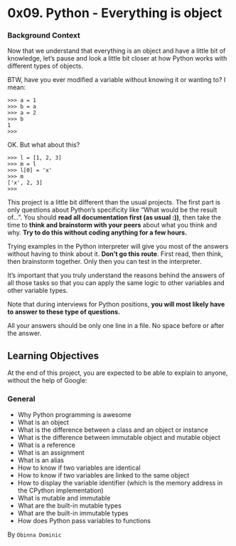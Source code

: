 # **0x09. Python - Everything is object**

### **Background Context**
Now that we understand that everything is an object and have a little bit of knowledge, let’s pause and look a little bit closer at how Python works with different types of objects.

BTW, have you ever modified a variable without knowing it or wanting to? I mean:

~~~~
>>> a = 1
>>> b = a
>>> a = 2
>>> b
1
>>> 
~~~~

OK. But what about this?

~~~~
>>> l = [1, 2, 3]
>>> m = l
>>> l[0] = 'x'
>>> m
['x', 2, 3]
>>> 
~~~~


This project is a little bit different than the usual projects. The first part is only questions about Python’s specificity like “What would be the result of…”. You should **read all documentation first (as usual :))**, then take the time to **think and brainstorm with your peers** about what you think and why. **Try to do this without coding anything for a few hours.**

Trying examples in the Python interpreter will give you most of the answers without having to think about it. **Don’t go this route**. First read, then think, then brainstorm together. Only then you can test in the interpreter.

It’s important that you truly understand the reasons behind the answers of all those tasks so that you can apply the same logic to other variables and other variable types.

Note that during interviews for Python positions, **you will most likely have to answer to these type of questions.**

All your answers should be only one line in a file. No space before or after the answer.

## **Learning Objectives**
At the end of this project, you are expected to be able to explain to anyone, without the help of Google:

### **General**
* Why Python programming is awesome
* What is an object
* What is the difference between a class and an object or instance
* What is the difference between immutable object and mutable object
* What is a reference
* What is an assignment
* What is an alias
* How to know if two variables are identical
* How to know if two variables are linked to the same object
* How to display the variable identifier (which is the memory address in the CPython implementation)
* What is mutable and immutable
* What are the built-in mutable types
* What are the built-in immutable types
* How does Python pass variables to functions

By `Obinna Dominic`
